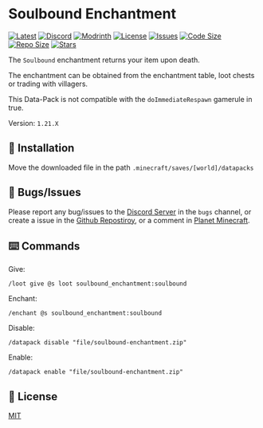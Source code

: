# Soulbound Enchantment

[![Latest](https://img.shields.io/github/v/release/lullaby6/soulbound-enchantment-data-pack?color=blueviolet&logo=github)](https://github.com/lullaby6/soulbound-enchantment-data-pack/releases)
[![Discord](https://img.shields.io/discord/1327308441324097681?label=discord&color=blue&logo=discord)](https://discord.gg/5UdcDa5xNC) 
[![Modrinth](https://img.shields.io/modrinth/dt/soulbound-enchantment-data-pack?label=modrinth&logo=modrinth)](https://modrinth.com/datapack/soulbound-enchantment-data-pack) 
[![License](https://img.shields.io/badge/license-mit-green)](https://github.com/lullaby6/soulbound-enchantment-data-pack/blob/main/LICENSE) 
[![Issues](https://img.shields.io/github/issues/lullaby6/soulbound-enchantment-data-pack?color=orange&logo=github)](https://github.com/lullaby6/soulbound-enchantment-data-pack/issues)
[![Code Size](https://img.shields.io/github/languages/code-size/lullaby6/soulbound-enchantment-data-pack?color=purple&logoColor=white)](https://github.com/lullaby6/soulbound-enchantment-data-pack)
[![Repo Size](https://img.shields.io/github/repo-size/lullaby6/soulbound-enchantment-data-pack?logo=dropbox&color=red)](https://github.com/lullaby6/soulbound-enchantment-data-pack)
[![Stars](https://img.shields.io/github/stars/lullaby6/soulbound-enchantment-data-pack?logo=github&color=yellow)](https://github.com/lullaby6/soulbound-enchantment-data-pack/stargazers)

The `Soulbound` enchantment returns your item upon death.

The enchantment can be obtained from the enchantment table, loot chests or trading with villagers.

This Data-Pack is not compatible with the `doImmediateRespawn` gamerule in true.

Version: `1.21.X`


## 📂 Installation

Move the downloaded file in the path `.minecraft/saves/[world]/datapacks`

## 👾 Bugs/Issues

Please report any bug/issues to the [Discord Server](https://discord.gg/5UdcDa5xNC) in the `bugs` channel, or create a issue in the [Github Repostiroy](https://github.com/lullaby6/soulbound-enchantment-data-pack/issues), or a comment in [Planet Minecraft](https://www.planetminecraft.com/data-pack/soulbound-enchantment-new-enchantment-thats-returns-your-item-upon-death-1-21-x/).

## ⌨️ Commands

Give:

```mcfunction
/loot give @s loot soulbound_enchantment:soulbound
```

Enchant:

```mcfunction
/enchant @s soulbound_enchantment:soulbound
```

Disable:

```mcfunction
/datapack disable "file/soulbound-enchantment.zip"
```

Enable:

```mcfunction
/datapack enable "file/soulbound-enchantment.zip"
```

## 🪪 License

[MIT](https://github.com/lullaby6/soulbound-enchantment-data-pack/blob/main/LICENSE)